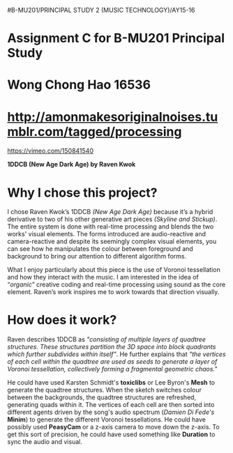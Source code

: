 #B-MU201/PRINCIPAL STUDY 2 (MUSIC TECHNOLOGY)/AY15-16

# Assignment C for B-MU201 Principal Study
# Wong Chong Hao 16536
# http://amonmakesoriginalnoises.tumblr.com/tagged/processing

  https://vimeo.com/150841540 
  
  <b>1DDCB (New Age Dark Age) by Raven Kwok</b>

# Why I chose this project? 
I chose Raven Kwok’s 1DDCB <i>(New Age Dark Age)</i> because it’s a hybrid derivative to two of his other generative art pieces <i>(Skyline and Stickup)</i>. The entire system is done with real-time processing and blends the two works' visual elements. The forms introduced are audio-reactive and camera-reactive and despite its seemingly complex visual elements, you can see how he manipulates the colour between foreground and background to bring our attention to different algorithm forms. 

What I enjoy particularly about this piece is the use of Voronoi tessellation and how they interact with the music. I am interested in the idea of “<i>organic</i>” creative coding and real-time processing using sound as the core element. Raven’s work inspires me to work towards that direction visually. 

# How does it work? 
Raven describes 1DDCB as <i>"consisting of multiple layers of quadtree structures. These structures partition the 3D space into block quadrants which further subdivides within itself"</i>. He further explains that <i>"the vertices of each cell within the quadtree are used as seeds to generate a layer of Voronoi tessellation, collectively forming a fragmental geometric chaos."</i> 
 
He could have used Karsten Schmidt's <b>toxiclibs</b> or Lee Byron's <b>Mesh</b> to generate the quadtree structures. When the sketch switches colour between the backgrounds, the quadtree structures are refreshed, generating quads within it. The vertices of each cell are then sorted into different agents driven by the song's audio spectrum (<i>Damien Di Fede's</i> <b>Minim</b>) to generate the different Voronoi tessellations. He could have possibly used <b>PeasyCam</b> or a z-axis camera to move down the z-axis. To get this sort of precision, he could have used something like <b>Duration</b> to sync the audio and visual. 




